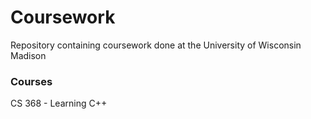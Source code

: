 # Coursework
Repository containing coursework done at the University of Wisconsin Madison
### Courses
CS 368 - Learning C++

